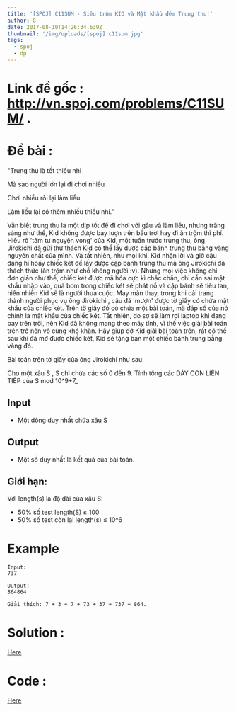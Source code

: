 ```yaml
---
title: '[SPOJ] C11SUM - Siêu trộm KID và Mật khẩu đêm Trung thu!'
author: G
date: 2017-08-10T14:26:34.639Z
thumbnail: '/img/uploads/[spoj] c11sum.jpg'
tags:
  - spoj
  - dp
---
```

# Link đề gốc : http://vn.spoj.com/problems/C11SUM/ .

# Đề bài :

"Trung thu là tết thiếu nhi

Mà sao người lớn lại đi chơi nhiều

Chơi nhiều rồi lại làm liều

Làm liều lại có thêm nhiều thiếu nhi."

Vẫn biết trung thu là một dịp tốt để đi chơi với gấu và làm liều, nhưng trăng sáng như thế, Kid không được bay lượn trên bầu trời hay đi ăn trộm thì phí. Hiểu rõ 'tâm tư nguyện vọng' của Kid, một tuần trước trung thu, ông Jirokichi đã gửi thư thách Kid có thể lấy được cặp bánh trung thu bằng vàng nguyên chất của mình. Và tất nhiên, như mọi khi, Kid nhận lời và giờ cậu đang hí hoáy chiếc két để lấy được cặp bánh trung thu mà ông Jirokichi đã thách thức \(ăn trộm như chỗ không người :v\). Nhưng mọi việc không chỉ đơn giản như thế, chiếc két được mã hóa cực kì chắc chắn, chỉ cần sai mật khẩu nhập vào, quả bom trong chiếc két sẽ phát nổ và cặp bánh sẽ tiêu tan, hiển nhiên Kid sẽ là người thua cuộc. May mắn thay, trong khi cải trang thành người phục vụ ông Jirokichi , cậu đã 'mượn' được tờ giấy có chứa mật khẩu của chiếc két. Trên tờ giấy đó có chứa một bài toán, mà đáp số của nó chính là mật khẩu của chiếc két. Tất nhiên, do sợ sẽ làm rơi laptop khi đang bay trên trời, nên Kid đã không mang theo máy tính, vì thế việc giải bài toán trên trở nên vô cùng khó khăn. Hãy giúp đỡ Kid giải bài toán trên, rất có thể sau khi đã mở được chiếc két, Kid sẽ tặng bạn một chiếc bánh trung bằng vàng đó.

Bài toán trên tờ giấy của ông Jirokichi như sau:

Cho một xâu S , S chỉ chứa các số 0 đến 9. Tính tổng các DÃY CON LIÊN TIẾP của S mod 10^9+7_

## Input

* Một dòng duy nhất chứa xâu S

## Output

* Một số duy nhất là kết quả của bài toán.

## Giới hạn:

Với length\(s\) là độ dài của xâu S:

* 50% số test length\(S\) ≤ 100
* 50% số test còn lại length\(s\) ≤ 10^6

# Example

```
Input:
737

Output:
864864
```

```
Giải thích: 7 + 3 + 7 + 73 + 37 + 737 = 864.
```

# Solution :
[Here](http://viahold.com/1EEP)

# Code :
[Here](http://viahold.com/1EFW)
